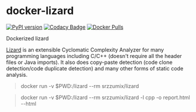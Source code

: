 # docker-lizard

[![PyPI version](https://badge.fury.io/py/lizard.svg)](https://badge.fury.io/py/lizard)
[![Codacy Badge](https://api.codacy.com/project/badge/Grade/18696a623d6b4b54be2e2c22a507836b)](https://app.codacy.com/manual/srz-zumix/docker-lizard?utm_source=github.com&utm_medium=referral&utm_content=srz-zumix/docker-lizard&utm_campaign=Badge_Grade_Settings)
[![Docker Pulls](https://img.shields.io/docker/pulls/srzzumix/lizard)](https://hub.docker.com/r/srzzumix/lizard)

Dockerized lizard

[Lizard](https://github.com/terryyin/lizard) is an extensible Cyclomatic Complexity Analyzer for many programming languages including C/C++ (doesn't require all the header files or Java imports). It also does copy-paste detection (code clone detection/code duplicate detection) and many other forms of static code analysis.

> docker run -v $PWD:/lizard --rm srzzumix/lizard

> docker run -v $PWD:/lizard --rm srzzumix/lizard -l cpp -o report.html --html
